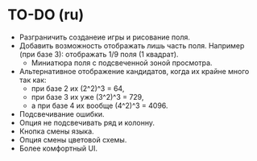 # TO-DO (ru)

* Разграничить созданеие игры и рисование поля.
* Добавить возможность отображать лишь часть поля. Например (при базе 3): отображать 1/9 поля (1 квадрат).
  * Миниатюра поля с подсвеченной зоной просмотра.
* Альтернативное отображение кандидатов, когда их крайне много так как:
  * при базе 2 их (2^2)^3 = 64,
  * при базе 3 их уже (3^2)^3 = 729,
  * а при базе 4 их вообще (4^2)^3 = 4096.
* Подсвечивание ошибки.
* Опция не подсвечивать ряд и колонну.
* Кнопка смены языка.
* Опция смены цветовой схемы.
* Более комфортный UI.
